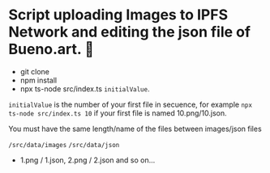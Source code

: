 # Script uploading Images to IPFS Network and editing the json file of Bueno.art. 👾

- git clone
- npm install
- npx ts-node src/index.ts `initialValue`.

`initialValue` is the number of your first file in secuence, for example `npx ts-node src/index.ts 10` if your first file is named 10.png/10.json.

You must have the same length/name of the files between images/json files

`/src/data/images`
`/src/data/json`

- 1.png / 1.json, 2.png / 2.json and so on...
